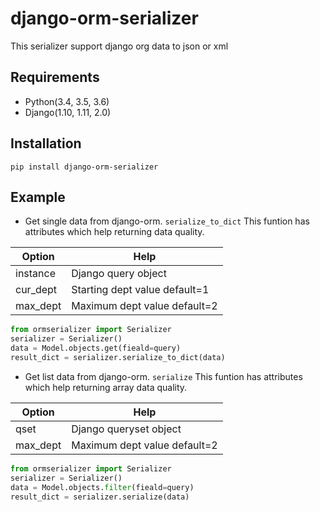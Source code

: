 # django-orm-serializer
This serializer support django org data to json or xml

## Requirements

* Python(3.4, 3.5, 3.6)
* Django(1.10, 1.11, 2.0)

## Installation

```pip install django-orm-serializer```

## Example

* Get single data from django-orm. `serialize_to_dict` This funtion has attributes which help returning data quality. 

| Option    | Help                                      |
|-----------|-------------------------------------------|
| instance  | Django query object                       |
| cur_dept  | Starting dept value default=1             |
| max_dept  | Maximum dept value default=2              |

```python
from ormserializer import Serializer
serializer = Serializer()
data = Model.objects.get(fieald=query)
result_dict = serializer.serialize_to_dict(data)
```

* Get list data from django-orm. `serialize` This funtion has attributes which help returning array data quality. 

| Option    | Help                                      |
|-----------|-------------------------------------------|
| qset      | Django queryset object                    |
| max_dept  | Maximum dept value default=2              |

```python
from ormserializer import Serializer
serializer = Serializer()
data = Model.objects.filter(fieald=query)
result_dict = serializer.serialize(data)
```
